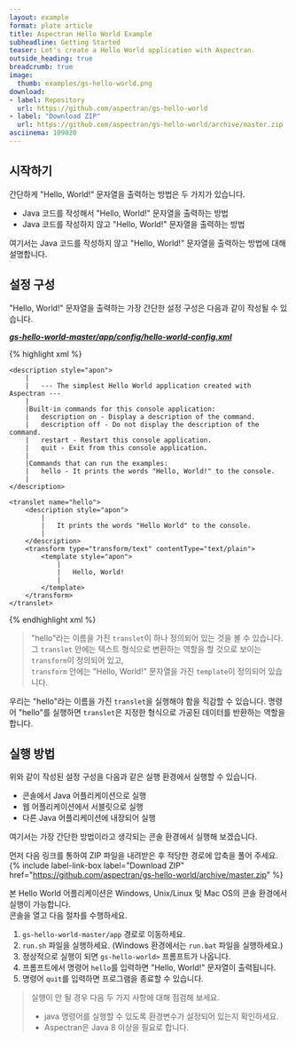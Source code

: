 ```yaml
---
layout: example
format: plate article
title: Aspectran Hello World Example
subheadline: Getting Started
teaser: Let's create a Hello World application with Aspectran.
outside_heading: true
breadcrumb: true
image:
  thumb: examples/gs-hello-world.png
download:
- label: Repository
  url: https://github.com/aspectran/gs-hello-world
- label: "Download ZIP"
  url: https://github.com/aspectran/gs-hello-world/archive/master.zip
asciinema: 109020
---
```


## 시작하기

간단하게 "Hello, World!" 문자열을 출력하는 방법은 두 가지가 있습니다.

* Java 코드를 작성해서 "Hello, World!" 문자열을 출력하는 방법
* Java 코드를 작성하지 않고 "Hello, World!" 문자열을 출력하는 방법

여기서는 Java 코드를 작성하지 않고 "Hello, World!" 문자열을 출력하는 방법에 대해 설명합니다.

## 설정 구성

"Hello, World!" 문자열을 출력하는 가장 간단한 설정 구성은 다음과 같이 작성될 수 있습니다.   

[***gs-hello-world-master/app/config/hello-world-config.xml***](https://github.com/aspectran/gs-hello-world/blob/master/app/config/hello-world-config.xml)

{% highlight xml %}
<?xml version="1.0" encoding="utf-8"?>
<!DOCTYPE aspectran PUBLIC "-//ASPECTRAN//DTD Aspectran Configuration 4.0//EN"
                           "http://aspectran.github.io/dtd/aspectran-4.dtd">

<aspectran>

    <description style="apon">
        |
        |   --- The simplest Hello World application created with Aspectran ---
        |
        |Built-in commands for this console application:
        |   description on - Display a description of the command.
        |   description off - Do not display the description of the command.
        |   restart - Restart this console application.
        |   quit - Exit from this console application.
        |
        |Commands that can run the examples:
        |   hello - It prints the words "Hello, World!" to the console.
        |
    </description>

    <translet name="hello">
        <description style="apon">
            |
            |   It prints the words "Hello World" to the console.
            |
        </description>
        <transform type="transform/text" contentType="text/plain">
            <template style="apon">
                |
                |   Hello, World!
                |
            </template>
        </transform>
    </translet>

</aspectran>
{% endhighlight xml %}

> "hello"라는 이름을 가진 `translet`이 하나 정의되어 있는 것을 볼 수 있습니다.  
> 그 `translet` 안에는 텍스트 형식으로 변환하는 역할을 할 것으로 보이는 `transform`이 정의되어 있고,  
> `transform` 안에는 "Hello, World!" 문자열을 가진 `template`이 정의되어 있습니다.

우리는 "hello"라는 이름을 가진 `translet`을 실행해야 함을 직감할 수 있습니다.
명령어 "hello"를 실행하면 `translet`은 지정한 형식으로 가공된 데이터를 반환하는 역할을 합니다.

## 실행 방법

위와 같이 작성된 설정 구성을 다음과 같은 실행 환경에서 실행할 수 있습니다.

* 콘솔에서 Java 어플리케이션으로 실행
* 웹 어플리케이션에서 서블릿으로 실행
* 다른 Java 어플리케이션에 내장되어 실행

여기서는 가장 간단한 방법이라고 생각되는 콘솔 환경에서 실행해 보겠습니다.

먼저 다음 링크를 통하여 ZIP 파일을 내려받은 후 적당한 경로에 압축을 풀어 주세요.
{% include label-link-box label="Download ZIP" href="https://github.com/aspectran/gs-hello-world/archive/master.zip" %}

본 Hello World 어플리케이션은 Windows, Unix/Linux 및 Mac OS의 콘솔 환경에서 실행이 가능합니다.  
콘솔을 열고 다음 절차를 수행하세요.

1. `gs-hello-world-master/app` 경로로 이동하세요.
2. `run.sh` 파일을 실행하세요. (Windows 환경에서는 `run.bat` 파일을 실행하세요.)
3. 정상적으로 실행이 되면 `gs-hello-world>` 프롬프트가 나옵니다.
4. 프롬프트에서 명령어 `hello`를 입력하면 "Hello, World!" 문자열이 출력됩니다.
5. 명령어 `quit`를 입력하면 프로그램을 종료할 수 있습니다.

> 실행이 안 될 경우 다음 두 가지 사항에 대해 점검해 보세요.  
> - java 명령어를 실행할 수 있도록 환경변수가 설정되어 있는지 확인하세요.  
> - Aspectran은 Java 8 이상을 필요로 합니다.
